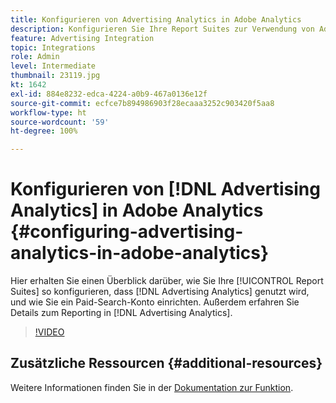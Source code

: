 ```yaml
---
title: Konfigurieren von Advertising Analytics in Adobe Analytics
description: Konfigurieren Sie Ihre Report Suites zur Verwendung von Advertising Analytics.
feature: Advertising Integration
topic: Integrations
role: Admin
level: Intermediate
thumbnail: 23119.jpg
kt: 1642
exl-id: 884e8232-edca-4224-a0b9-467a0136e12f
source-git-commit: ecfce7b894986903f28ecaaa3252c903420f5aa8
workflow-type: ht
source-wordcount: '59'
ht-degree: 100%

---
```


# Konfigurieren von [!DNL Advertising Analytics] in Adobe Analytics {#configuring-advertising-analytics-in-adobe-analytics}

Hier erhalten Sie einen Überblick darüber, wie Sie Ihre [!UICONTROL Report Suites] so konfigurieren, dass [!DNL Advertising Analytics] genutzt wird, und wie Sie ein Paid-Search-Konto einrichten. Außerdem erfahren Sie Details zum Reporting in [!DNL Advertising Analytics].

>[!VIDEO](https://video.tv.adobe.com/v/23119/?quality=12)

## Zusätzliche Ressourcen {#additional-resources}

Weitere Informationen finden Sie in der [Dokumentation zur Funktion](https://experienceleague.adobe.com/docs/analytics/integration/advertising-analytics/overview.html?lang=de).

